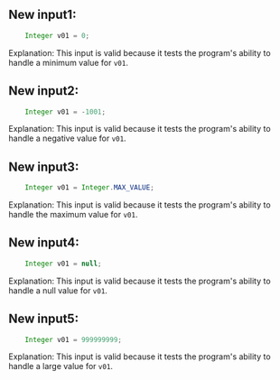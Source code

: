 ## New input1:
```java
    Integer v01 = 0;
```
Explanation: This input is valid because it tests the program's ability to handle a minimum value for `v01`.

## New input2:
```java
    Integer v01 = -1001;
```
Explanation: This input is valid because it tests the program's ability to handle a negative value for `v01`.

## New input3:
```java
    Integer v01 = Integer.MAX_VALUE;
```
Explanation: This input is valid because it tests the program's ability to handle the maximum value for `v01`.

## New input4:
```java
    Integer v01 = null;
```
Explanation: This input is valid because it tests the program's ability to handle a null value for `v01`.

## New input5:
```java
    Integer v01 = 999999999;
```
Explanation: This input is valid because it tests the program's ability to handle a large value for `v01`.
